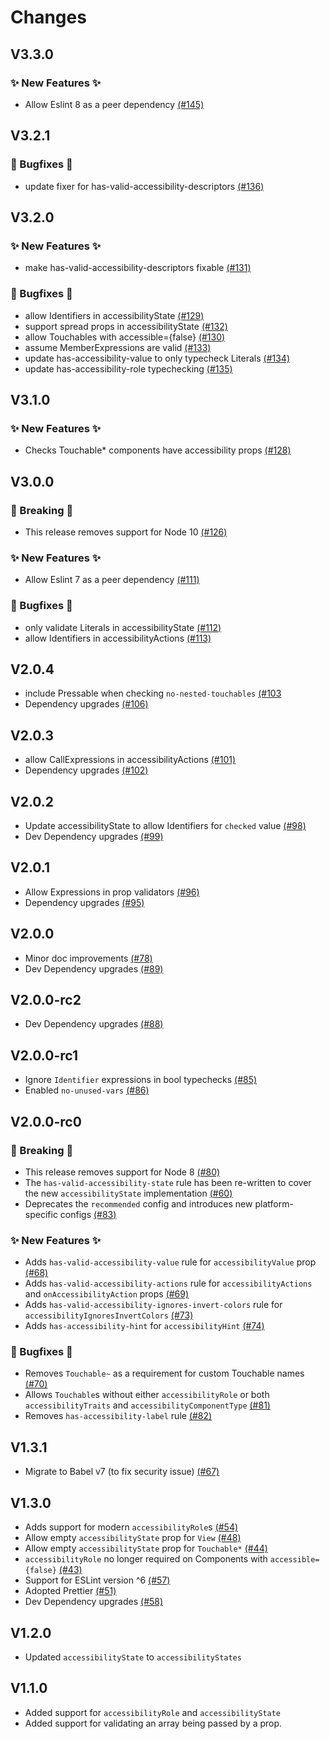 # Changes

## V3.3.0

### ✨ New Features ✨

- Allow Eslint 8 as a peer dependency [(#145)](https://github.com/FormidableLabs/eslint-plugin-react-native-a11y/pull/145)

## V3.2.1

### 🐛 Bugfixes 🐛

- update fixer for has-valid-accessibility-descriptors [(#136)](https://github.com/FormidableLabs/eslint-plugin-react-native-a11y/pull/136)

## V3.2.0

### ✨ New Features ✨

- make has-valid-accessibility-descriptors fixable [(#131)](https://github.com/FormidableLabs/eslint-plugin-react-native-a11y/pull/131)

### 🐛 Bugfixes 🐛

- allow Identifiers in accessibilityState [(#129)](https://github.com/FormidableLabs/eslint-plugin-react-native-a11y/pull/129)
- support spread props in accessibilityState [(#132)](https://github.com/FormidableLabs/eslint-plugin-react-native-a11y/pull/132)
- allow Touchables with accessible={false} [(#130)](https://github.com/FormidableLabs/eslint-plugin-react-native-a11y/pull/130)
- assume MemberExpressions are valid [(#133)](https://github.com/FormidableLabs/eslint-plugin-react-native-a11y/pull/133)
- update has-accessibility-value to only typecheck Literals [(#134)](https://github.com/FormidableLabs/eslint-plugin-react-native-a11y/pull/134)
- update has-accessibility-role typechecking [(#135)](https://github.com/FormidableLabs/eslint-plugin-react-native-a11y/pull/135)

## V3.1.0

### ✨ New Features ✨

- Checks Touchable* components have accessibility props [(#128)](https://github.com/FormidableLabs/eslint-plugin-react-native-a11y/pull/128)

## V3.0.0

### 🚨 Breaking 🚨

- This release removes support for Node 10 [(#126)](https://github.com/FormidableLabs/eslint-plugin-react-native-a11y/pull/126)

### ✨ New Features ✨

- Allow Eslint 7 as a peer dependency [(#111)](https://github.com/FormidableLabs/eslint-plugin-react-native-a11y/pull/111)

### 🐛 Bugfixes 🐛

- only validate Literals in accessibilityState [(#112)](https://github.com/FormidableLabs/eslint-plugin-react-native-a11y/pull/112)
- allow Identifiers in accessibilityActions [(#113)](https://github.com/FormidableLabs/eslint-plugin-react-native-a11y/pull/113)

## V2.0.4
- include Pressable when checking `no-nested-touchables` [(#103](https://github.com/FormidableLabs/eslint-plugin-react-native-a11y/pull/103)
- Dependency upgrades [(#106)](https://github.com/FormidableLabs/eslint-plugin-react-native-a11y/pull/106)

## V2.0.3
- allow CallExpressions in accessibilityActions [(#101)](https://github.com/FormidableLabs/eslint-plugin-react-native-a11y/pull/101)
- Dependency upgrades [(#102)](https://github.com/FormidableLabs/eslint-plugin-react-native-a11y/pull/102)

## V2.0.2

- Update accessibilityState to allow Identifiers for `checked` value [(#98)](https://github.com/FormidableLabs/eslint-plugin-react-native-a11y/pull/98)
- Dev Dependency upgrades [(#99)](https://github.com/FormidableLabs/eslint-plugin-react-native-a11y/pull/99)

## V2.0.1

- Allow Expressions in prop validators [(#96)](https://github.com/FormidableLabs/eslint-plugin-react-native-a11y/pull/96)
- Dependency upgrades [(#95)](https://github.com/FormidableLabs/eslint-plugin-react-native-a11y/pull/95)

## V2.0.0

- Minor doc improvements [(#78)](https://github.com/FormidableLabs/eslint-plugin-react-native-a11y/pull/78)
- Dev Dependency upgrades [(#89)](https://github.com/FormidableLabs/eslint-plugin-react-native-a11y/pull/89)

## V2.0.0-rc2

- Dev Dependency upgrades [(#88)](https://github.com/FormidableLabs/eslint-plugin-react-native-a11y/pull/88)

## V2.0.0-rc1

- Ignore `Identifier` expressions in bool typechecks [(#85)](https://github.com/FormidableLabs/eslint-plugin-react-native-a11y/pull/85)
- Enabled `no-unused-vars` [(#86)](https://github.com/FormidableLabs/eslint-plugin-react-native-a11y/pull/86)

## V2.0.0-rc0

### 🚨 Breaking 🚨

- This release removes support for Node 8 [(#80)](https://github.com/FormidableLabs/eslint-plugin-react-native-a11y/pull/80)
- The `has-valid-accessibility-state` rule has been re-written to cover the new `accessibilityState` implementation [(#60)](https://github.com/FormidableLabs/eslint-plugin-react-native-a11y/pull/60)
- Deprecates the `recommended` config and introduces new platform-specific configs [(#83)](https://github.com/FormidableLabs/eslint-plugin-react-native-a11y/pull/83)

### ✨ New Features ✨

- Adds `has-valid-accessibility-value` rule for `accessibilityValue` prop [(#68)](https://github.com/FormidableLabs/eslint-plugin-react-native-a11y/pull/68)
- Adds `has-valid-accessibility-actions` rule for `accessibilityActions` and `onAccessibilityAction` props [(#69)](https://github.com/FormidableLabs/eslint-plugin-react-native-a11y/pull/69)
- Adds `has-valid-accessibility-ignores-invert-colors` rule for `accessibilityIgnoresInvertColors` [(#73)](https://github.com/FormidableLabs/eslint-plugin-react-native-a11y/pull/73)
- Adds `has-accessibility-hint` for `accessibilityHint` [(#74)](https://github.com/FormidableLabs/eslint-plugin-react-native-a11y/pull/74)

### 🐛 Bugfixes 🐛

- Removes `Touchable~` as a requirement for custom Touchable names [(#70)](https://github.com/FormidableLabs/eslint-plugin-react-native-a11y/pull/70)
- Allows `Touchable`s without either `accessibilityRole` or both `accessibilityTraits` and `accessibilityComponentType` [(#81)](https://github.com/FormidableLabs/eslint-plugin-react-native-a11y/pull/81)
- Removes `has-accessibility-label` rule [(#82)](https://github.com/FormidableLabs/eslint-plugin-react-native-a11y/pull/82)

## V1.3.1

- Migrate to Babel v7 (to fix security issue) [(#67)](https://github.com/FormidableLabs/eslint-plugin-react-native-a11y/pull/67)

## V1.3.0

- Adds support for modern `accessibilityRole`s [(#54)](https://github.com/FormidableLabs/eslint-plugin-react-native-a11y/pull/54)
- Allow empty `accessibilityState` prop for `View` [(#48)](https://github.com/FormidableLabs/eslint-plugin-react-native-a11y/pull/48)
- Allow empty `accessibilityState` prop for `Touchable*` [(#44)](https://github.com/FormidableLabs/eslint-plugin-react-native-a11y/pull/44)
- `accessibilityRole` no longer required on Components with `accessible={false}` [(#43)](https://github.com/FormidableLabs/eslint-plugin-react-native-a11y/pull/43)
- Support for ESLint version ^6 [(#57)](https://github.com/FormidableLabs/eslint-plugin-react-native-a11y/pull/57)
- Adopted Prettier [(#51)](https://github.com/FormidableLabs/eslint-plugin-react-native-a11y/pull/51)
- Dev Dependency upgrades [(#58)](https://github.com/FormidableLabs/eslint-plugin-react-native-a11y/pull/58)

## V1.2.0

- Updated `accessibilityState` to `accessibilityStates`

## V1.1.0

- Added support for `accessibilityRole` and `accessibilityState`
- Added support for validating an array being passed by a prop.

